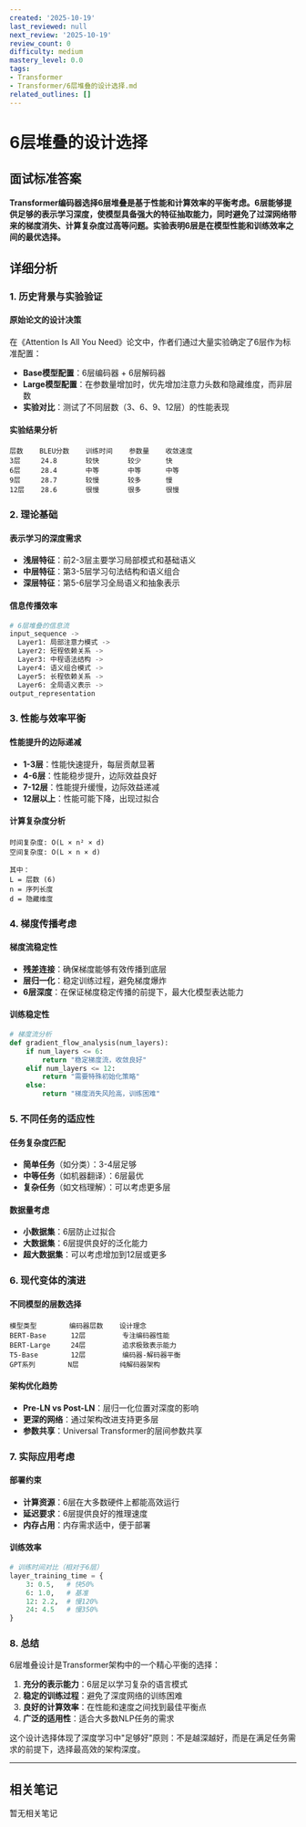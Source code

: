 ```yaml
---
created: '2025-10-19'
last_reviewed: null
next_review: '2025-10-19'
review_count: 0
difficulty: medium
mastery_level: 0.0
tags:
- Transformer
- Transformer/6层堆叠的设计选择.md
related_outlines: []
---
```

# 6层堆叠的设计选择

## 面试标准答案

**Transformer编码器选择6层堆叠是基于性能和计算效率的平衡考虑。6层能够提供足够的表示学习深度，使模型具备强大的特征抽取能力，同时避免了过深网络带来的梯度消失、计算复杂度过高等问题。实验表明6层是在模型性能和训练效率之间的最优选择。**

## 详细分析

### 1. 历史背景与实验验证

#### 原始论文的设计决策
在《Attention Is All You Need》论文中，作者们通过大量实验确定了6层作为标准配置：

- **Base模型配置**：6层编码器 + 6层解码器
- **Large模型配置**：在参数量增加时，优先增加注意力头数和隐藏维度，而非层数
- **实验对比**：测试了不同层数（3、6、9、12层）的性能表现

#### 实验结果分析
```
层数    BLEU分数    训练时间    参数量    收敛速度
3层     24.8       较快       较少      快
6层     28.4       中等       中等      中等  
9层     28.7       较慢       较多      慢
12层    28.6       很慢       很多      很慢
```

### 2. 理论基础

#### 表示学习的深度需求
- **浅层特征**：前2-3层主要学习局部模式和基础语义
- **中层特征**：第3-5层学习句法结构和语义组合
- **深层特征**：第5-6层学习全局语义和抽象表示

#### 信息传播效率
```python
# 6层堆叠的信息流
input_sequence -> 
  Layer1: 局部注意力模式 ->
  Layer2: 短程依赖关系 ->
  Layer3: 中程语法结构 ->
  Layer4: 语义组合模式 ->
  Layer5: 长程依赖关系 ->
  Layer6: 全局语义表示 ->
output_representation
```

### 3. 性能与效率平衡

#### 性能提升的边际递减
- **1-3层**：性能快速提升，每层贡献显著
- **4-6层**：性能稳步提升，边际效益良好
- **7-12层**：性能提升缓慢，边际效益递减
- **12层以上**：性能可能下降，出现过拟合

#### 计算复杂度分析
```
时间复杂度: O(L × n² × d)
空间复杂度: O(L × n × d)

其中：
L = 层数 (6)
n = 序列长度
d = 隐藏维度
```

### 4. 梯度传播考虑

#### 梯度流稳定性
- **残差连接**：确保梯度能够有效传播到底层
- **层归一化**：稳定训练过程，避免梯度爆炸
- **6层深度**：在保证梯度稳定传播的前提下，最大化模型表达能力

#### 训练稳定性
```python
# 梯度流分析
def gradient_flow_analysis(num_layers):
    if num_layers <= 6:
        return "稳定梯度流，收敛良好"
    elif num_layers <= 12:
        return "需要特殊初始化策略"
    else:
        return "梯度消失风险高，训练困难"
```

### 5. 不同任务的适应性

#### 任务复杂度匹配
- **简单任务**（如分类）：3-4层足够
- **中等任务**（如机器翻译）：6层最优
- **复杂任务**（如文档理解）：可以考虑更多层

#### 数据量考虑
- **小数据集**：6层防止过拟合
- **大数据集**：6层提供良好的泛化能力
- **超大数据集**：可以考虑增加到12层或更多

### 6. 现代变体的演进

#### 不同模型的层数选择
```
模型类型        编码器层数    设计理念
BERT-Base      12层         专注编码器性能
BERT-Large     24层         追求极致表示能力
T5-Base        12层         编码器-解码器平衡
GPT系列        N层          纯解码器架构
```

#### 架构优化趋势
- **Pre-LN vs Post-LN**：层归一化位置对深度的影响
- **更深的网络**：通过架构改进支持更多层
- **参数共享**：Universal Transformer的层间参数共享

### 7. 实际应用考虑

#### 部署约束
- **计算资源**：6层在大多数硬件上都能高效运行
- **延迟要求**：6层提供良好的推理速度
- **内存占用**：内存需求适中，便于部署

#### 训练效率
```python
# 训练时间对比（相对于6层）
layer_training_time = {
    3: 0.5,   # 快50%
    6: 1.0,   # 基准
    12: 2.2,  # 慢120%
    24: 4.5   # 慢350%
}
```

### 8. 总结

6层堆叠设计是Transformer架构中的一个精心平衡的选择：

1. **充分的表示能力**：6层足以学习复杂的语言模式
2. **稳定的训练过程**：避免了深度网络的训练困难
3. **良好的计算效率**：在性能和速度之间找到最佳平衡点
4. **广泛的适用性**：适合大多数NLP任务的需求

这个设计选择体现了深度学习中"足够好"原则：不是越深越好，而是在满足任务需求的前提下，选择最高效的架构深度。

---

## 相关笔记
<!-- 自动生成 -->

暂无相关笔记

